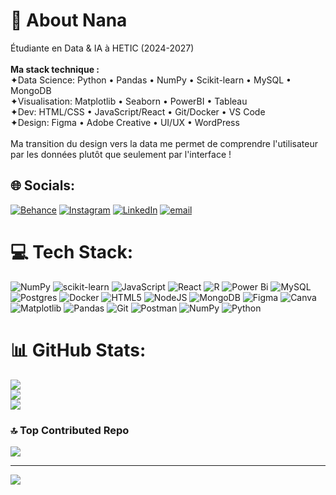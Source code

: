 # 💫 About Nana<br>
Étudiante en Data & IA à HETIC (2024-2027)<br> <br><strong>Ma stack technique :</strong><br>✦Data Science: Python • Pandas • NumPy • Scikit-learn • MySQL • MongoDB<br>✦Visualisation: Matplotlib • Seaborn • PowerBI • Tableau<br>✦Dev: HTML/CSS • JavaScript/React • Git/Docker • VS Code<br>✦Design: Figma • Adobe Creative • UI/UX • WordPress<br><br>Ma transition du design vers la data me permet de comprendre l'utilisateur par les données plutôt que seulement par l'interface !


## 🌐 Socials:
[![Behance](https://img.shields.io/badge/Behance-1769ff?logo=behance&logoColor=white)](https://behance.net/cxxhime) [![Instagram](https://img.shields.io/badge/Instagram-%23E4405F.svg?logo=Instagram&logoColor=white)](https://instagram.com/cxxhime) [![LinkedIn](https://img.shields.io/badge/LinkedIn-%230077B5.svg?logo=linkedin&logoColor=white)](https://linkedin.com/in/https://www.linkedin.com/in/cxxhime/) [![email](https://img.shields.io/badge/Email-D14836?logo=gmail&logoColor=white)](mailto:cxxnana@gmail.com) 

# 💻 Tech Stack:
![NumPy](https://img.shields.io/badge/numpy-%23013243.svg?style=for-the-badge&logo=numpy&logoColor=white) ![scikit-learn](https://img.shields.io/badge/scikit--learn-%23F7931E.svg?style=for-the-badge&logo=scikit-learn&logoColor=white) ![JavaScript](https://img.shields.io/badge/javascript-%23323330.svg?style=for-the-badge&logo=javascript&logoColor=%23F7DF1E) ![React](https://img.shields.io/badge/react-%2320232a.svg?style=for-the-badge&logo=react&logoColor=%2361DAFB) ![R](https://img.shields.io/badge/r-%23276DC3.svg?style=for-the-badge&logo=r&logoColor=white) ![Power Bi](https://img.shields.io/badge/power_bi-F2C811?style=for-the-badge&logo=powerbi&logoColor=black) ![MySQL](https://img.shields.io/badge/mysql-4479A1.svg?style=for-the-badge&logo=mysql&logoColor=white) ![Postgres](https://img.shields.io/badge/postgres-%23316192.svg?style=for-the-badge&logo=postgresql&logoColor=white) ![Docker](https://img.shields.io/badge/docker-%230db7ed.svg?style=for-the-badge&logo=docker&logoColor=white) ![HTML5](https://img.shields.io/badge/html5-%23E34F26.svg?style=for-the-badge&logo=html5&logoColor=white) ![NodeJS](https://img.shields.io/badge/node.js-6DA55F?style=for-the-badge&logo=node.js&logoColor=white) ![MongoDB](https://img.shields.io/badge/MongoDB-%234ea94b.svg?style=for-the-badge&logo=mongodb&logoColor=white) ![Figma](https://img.shields.io/badge/figma-%23F24E1E.svg?style=for-the-badge&logo=figma&logoColor=white) ![Canva](https://img.shields.io/badge/Canva-%2300C4CC.svg?style=for-the-badge&logo=Canva&logoColor=white) ![Matplotlib](https://img.shields.io/badge/Matplotlib-%23ffffff.svg?style=for-the-badge&logo=Matplotlib&logoColor=black) ![Pandas](https://img.shields.io/badge/pandas-%23150458.svg?style=for-the-badge&logo=pandas&logoColor=white) ![Git](https://img.shields.io/badge/git-%23F05033.svg?style=for-the-badge&logo=git&logoColor=white) ![Postman](https://img.shields.io/badge/Postman-FF6C37?style=for-the-badge&logo=postman&logoColor=white) ![NumPy](https://img.shields.io/badge/numpy-%23013243.svg?style=for-the-badge&logo=numpy&logoColor=white) ![Python](https://img.shields.io/badge/python-3670A0?style=for-the-badge&logo=python&logoColor=ffdd54)
# 📊 GitHub Stats:
![](https://github-readme-stats.vercel.app/api?username=cxxhime&theme=rose_pine&hide_border=false&include_all_commits=false&count_private=false)<br/>
![](https://nirzak-streak-stats.vercel.app/?user=cxxhime&theme=rose_pine&hide_border=false)<br/>
![](https://github-readme-stats.vercel.app/api/top-langs/?username=cxxhime&theme=rose_pine&hide_border=false&include_all_commits=false&count_private=false&layout=compact)

### 🔝 Top Contributed Repo
![](https://github-contributor-stats.vercel.app/api?username=cxxhime&limit=5&theme=rose_pine&combine_all_yearly_contributions=true)

---
[![](https://visitcount.itsvg.in/api?id=cxxhime&icon=7&color=10)](https://visitcount.itsvg.in)

<!-- Proudly created with GPRM ( https://gprm.itsvg.in ) -->
